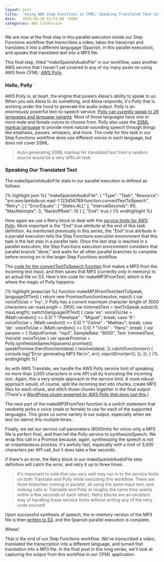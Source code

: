 ```yaml
---
layout: post
title:  "Using AWS Step Functions in CFML: Speaking Translated Text into a MP3 File"
date:   2019-06-28 15:51:00 -0400
categories: AWS ColdFusion
---
```


We are now at the final step in this parallel execution inside our Step Functions workflow that transcribes a video, takes the transcript and translates it into a different langugage (Spanish, in this parallel execution), and speaks that translated text into a MP3 file.

This final step, titled "makeSpanishAudioFile" in our workflow, uses another AWS service that I haven't yet covered in any of my many posts on using AWS from CFML: [AWS Polly](https://aws.amazon.com/polly/).

### Hello, Polly

AWS Polly is, at heart, the engine that powers Alexa's ability to speak to us. When you ask Alexa to do something, and Alexa responds, it's Polly that is working under the hood to generate the audio output. Polly is an enormously powerful text-to-speech service. [Polly can curently speak to 29 languages and language variants](https://docs.aws.amazon.com/polly/latest/dg/voicelist.html). Most of those languages have one or more male and female voices to choose from. Polly also uses the [SSML markup language](https://developer.amazon.com/docs/custom-skills/speech-synthesis-markup-language-ssml-reference.html) to provide more natural-sounding speech through things like emphasis, pauses, whispers, and more. The code for this task in our Step Functions workflow does use different voices in each language, but does not cover SSML.

> Auto-generating SSML markup for translated text from a random source would be a very difficult task.

### Speaking Our Translated Text

The makeSpanishAudioFile state in our parallel execution is defined as follows:

{% highlight json %}
"makeSpanishAudioFile": {
    "Type": "Task",
    "Resource": "arn:aws:lambda:us-east-1:123456789:function:convertTextToSpeech",
    "Retry": [
        {
            "ErrorEquals": [ "States.ALL" ],
            "IntervalSeconds": 60,
            "MaxAttempts": 3,
            "BackoffRate": 10
        }
    ],
    "End": true
}
{% endhighlight %}

Here again we use a Retry block to deal with the [service limits for AWS Polly](https://docs.aws.amazon.com/polly/latest/dg/limits.html). More important is the "End":true attribute at the end of this task definition. As mentioned previously in this series, the "End":true attribute in a parralel execution tells the Step Functions execution environment that this task is the last step in a parallel task. Once the last step is reached in a parallel execution, the Step Functions execution environment considers that parallel branch "done," and waits for all other parallel branches to complete before moving on in the larger Step Functions workflow.

The [code for the convertTextToSpeech function](https://github.com/brianklaas/awsPlaybox/blob/master/nodejs/lambda/transcribeTranslateExample/convertTextToSpeech.js) first makes a MP3 from the incoming text input, and then saves that MP3 (currently only in memory) to an actual file on S3. Here's the code for makeMP3FromText, which is the where the magic of Polly happens:

{% highlight javascript %}
function makeMP3FromText(textToSpeak, languageOfText) {
    return new Promise(function(resolve, reject) {
        var voiceToUse = 'Ivy';
        // Polly has a current maximum character length of 3000 characters
        var maxLength = 2900;
        var trimmedText = textToSpeak.substr(0, maxLength);
        switch(languageOfText) {
            case 'es':
                voiceToUse = (Math.random() >= 0.5) ? "Penelope" : "Miguel";
                break;
            case 'fr':
                voiceToUse = (Math.random() >= 0.5) ? "Celine" : "Mathieu";
                break;
            case 'de':
                voiceToUse = (Math.random() >= 0.5) ? "Vicki" : "Hans";
                break;
        }
        var params = {
            OutputFormat: "mp3",
            SampleRate: "8000",
            Text: trimmedText,
            VoiceId: voiceToUse
        }
        var speakPromise = Polly.synthesizeSpeech(params).promise();
        speakPromise.then(function(data) {
            resolve(data);
        }).catch(function(err) {
            console.log("Error generating MP3 file:\n", err);
            reject(Error(err));
        });
    });
}
{% endhighlight %}

As with AWS Translate, we handle the AWS Polly service limit of speaking no more than 3,000 characters in one API call by truncating the incoming text. Again, this a very simple approach to the service limit. A more robust approach would, of course, split the incoming text into chunks, create MP3 files for each chunk, and stitch those chunks together in the final output. (There's a [WordPress plugin powered by AWS Polly that does just this](https://wordpress.org/plugins/amazon-polly/).)

The next part of the makeMP3FromText function is a switch statement that randomly picks a voice (male or female) to use for each of the supported languages. This gives us some variety in our output, especially when we test (or demo) this multiple times.

Finally, we set our service call parameters (8000mhz for voice-only a MP3 file is perfect fine), and then tell the Polly service to synthesizeSpeech. We wrap this call in a Promise because, again, synthesizing the speech is not an instantaneous process. It's awfully fast, especially with a limit of 3,000 characters per API call, but it does take a few seconds.

If there's an error, the Retry block in our makeSpanishAudioFile step definition will catch the error, and retry it up to three times.

> It's important to note that you very well may run in to the service limits on both Translate and Polly while executing this workflow. There are three branches running in parallel, all using the same input text, and making calls to Translate and Polly at roughly the same time (easily within a few seconds of each other). Retry blocks are an excellent way of handling these service limits without writing any of the retry code yourself.

Upon successful synthesis of speech, the in-memory version of the MP3 file is then [written to S3](https://github.com/brianklaas/awsPlaybox/blob/master/nodejs/lambda/transcribeTranslateExample/convertTextToSpeech.js), and the Spanish parallel execution is complete.

Whew! 

That is the end of our Step Functions workflow. We've transcribed a video, translated the transcription into a different language, and turned that translation into a MP3 file. In the final post in this long series, we'll look at capturing the output from this workflow in our CFML application.